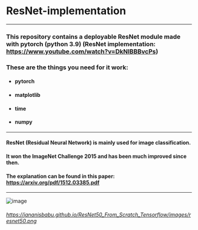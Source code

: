 # ResNet-implementation
-----
### This repository contains a deployable ResNet module made with pytorch (python 3.9) (ResNet implementation: https://www.youtube.com/watch?v=DkNIBBBvcPs)
### These are the things you need for it work:
- #### pytorch
- #### matplotlib
- #### time
- #### numpy
------
#### ResNet (Residual Neural Network) is mainly used for image classification.
#### It won the ImageNet Challenge 2015 and has been much improved since then.
#### The explanation can be found in this paper: https://arxiv.org/pdf/1512.03385.pdf
------
![image](https://user-images.githubusercontent.com/88616547/177298196-464a59af-137f-4249-97ad-686f2c7cc76a.png)
###### https://jananisbabu.github.io/ResNet50_From_Scratch_Tensorflow/images/resnet50.png
